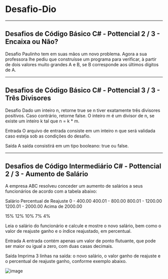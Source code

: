 # Desafio-Dio

---------------------------------------------------------------------------------------------------------------------------------------------------
Desafios de Código Básico C# - Pottencial
2 / 3 - Encaixa ou Não?
---------------------------------------------------------------------------------------------------------------------------------------------------
Desafio
Paulinho tem em suas mãos um novo problema. Agora a sua professora lhe pediu que construísse um programa para verificar, à partir de dois valores muito grandes A e B, se B corresponde aos últimos dígitos de A.

---------------------------------------------------------------------------------------------------------------------------------------------------
Desafios de Código Básico C# - Pottencial
3 / 3 - Três Divisores
---------------------------------------------------------------------------------------------------------------------------------------------------
Desafio
Dado um inteiro n, retorne true se n tiver exatamente três divisores positivos. Caso contrário, retorne false. O inteiro m é um divisor de n, se existe um inteiro k tal que n = k * m. 

Entrada
O arquivo de entrada consiste em um inteiro n que será validada caso esteja sob as condições do desafio.

Saída
A saída consistirá em um tipo booleano: true ou false.  


---------------------------------------------------------------------------------------------------------------------------------------------------
Desafios de Código Intermediário C# - Pottencial
2 / 3 - Aumento de Salário
---------------------------------------------------------------------------------------------------------------------------------------------------
A empresa ABC resolveu conceder um aumento de salários a seus funcionários de acordo com a tabela abaixo:

 
Salário	Percentual de Reajuste
0 - 400.00
400.01 - 800.00
800.01 - 1200.00
1200.01 - 2000.00
Acima de 2000.00

15%
12%
10%
7%
4%

Leia o salário do funcionário e calcule e mostre o novo salário, bem como o valor de reajuste ganho e o índice reajustado, em percentual.

Entrada
A entrada contém apenas um valor de ponto flutuante, que pode ser maior ou igual a zero, com duas casas decimais.

Saída
Imprima 3 linhas na saída: o novo salário, o valor ganho de reajuste e o percentual de reajuste ganho, conforme exemplo abaixo.


![image](https://user-images.githubusercontent.com/13471113/229849969-c28f3ea5-4822-47ad-b4df-4f505049193b.png)
